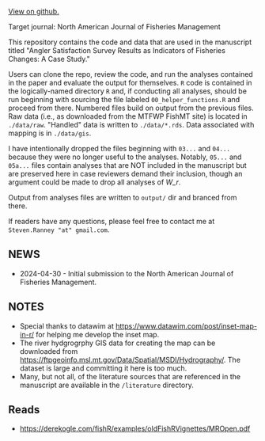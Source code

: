 [View on github.](https://github.com/stevenranney/angler_pressure)

Target journal: North American Journal of Fisheries Management

This repository contains the code and data that are used in the manuscript titled "Angler Satisfaction Survey Results as Indicators of Fisheries Changes: A Case Study."

Users can clone the repo, review the code, and run the analyses contained in the paper and evaluate the output for themselves. `R` code is contained in the logically-named directory `R` and, if conducting all analyses, should be run beginning with sourcing the file labeled `00_helper_functions.R` and proceed from there. Numbered files build on output from the previous files. Raw data (i.e., as downloaded from the MTFWP FishMT site) is located in `./data/raw`. "Handled" data is written to `./data/*.rds`. Data associated with mapping is in `./data/gis`.

I have intentionally dropped the files beginning with `03...` and `04...` because they were no longer useful to the analyses. Notably, `05...` and `05a...` files contain analyses that are NOT included in the manuscript but are preserved here in case reviewers demand their inclusion, though an argument could be made to drop all analyses of *W_r*.

Output from analyses files are written to `output/` dir and branced from there.

If readers have any questions, please feel free to contact me at `Steven.Ranney "at" gmail.com`.

## NEWS

* 2024-04-30 - Initial submission to the North American Journal of Fisheries Management.

## NOTES

* Special thanks to datawim at https://www.datawim.com/post/inset-map-in-r/ for helping me develop the inset map.
* The river hydgrogrphy GIS data for creating the map can be downloaded from https://ftpgeoinfo.msl.mt.gov/Data/Spatial/MSDI/Hydrography/. The dataset is large and committing it here is too much.
* Many, but not all, of the literature sources that are referenced in the manuscript are available in the `/literature` directory.

## Reads

* https://derekogle.com/fishR/examples/oldFishRVignettes/MROpen.pdf


